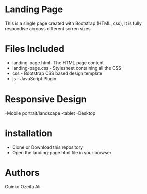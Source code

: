 
# Landing Page
This is a single page created with Bootstrap (HTML, css), It is fully respondive acrooss different scrren sizes.
# Files Included
* landing-page.html- The HTML page content
* landing-page.css - Stylesheet containing all the CSS
* css - Bootstrap CSS based design template
* js - JavaScript Plugin
# Responsive Design
-Mobile portrait/landscape
-tablet
-Desktop
# installation 
- Clone or Download this repository 
- Open the landing-page.html file in your browser
# Authors
Guinko Ozeifa Ali


